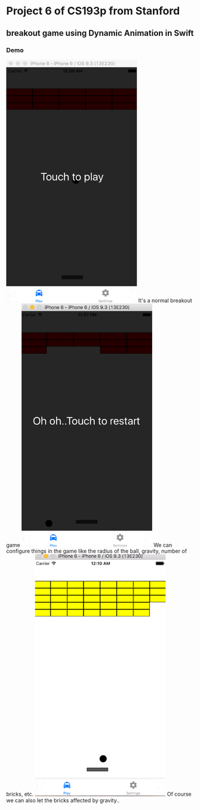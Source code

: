 # Project 6 of CS193p from Stanford
## breakout game using Dynamic Animation in Swift
### Demo
<img src="normal.gif" width="350">
It's a normal breakout game
<img src="setting.gif" width="350">
We can configure things in the game like the radius of the ball, gravity, number of bricks, etc.
<img src="gravity.gif" width="350">
Of course we can also let the bricks affected by gravity..
